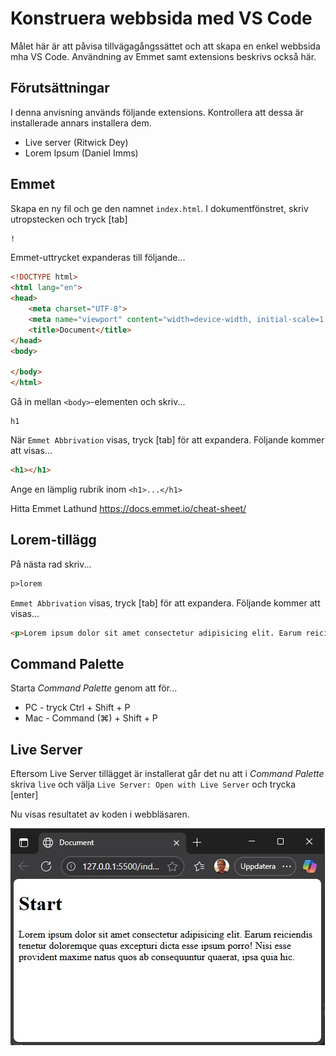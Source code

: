 # Konstruera webbsida med VS Code

Målet här är att påvisa tillvägagångssättet och att skapa en enkel webbsida mha VS Code. Användning av Emmet samt extensions beskrivs också här.

## Förutsättningar

I denna anvisning används följande extensions. Kontrollera att dessa är installerade annars installera dem.

* Live server (Ritwick Dey)
* Lorem Ipsum (Daniel Imms)

## Emmet

Skapa en ny fil och ge den namnet ```index.html```. I dokumentfönstret, skriv utropstecken och tryck [tab]

```html
!
```

Emmet-uttrycket expanderas till följande...

```html
<!DOCTYPE html>
<html lang="en">
<head>
    <meta charset="UTF-8">
    <meta name="viewport" content="width=device-width, initial-scale=1.0">
    <title>Document</title>
</head>
<body>
    
</body>
</html>
```

Gå in mellan ```<body>```-elementen och skriv...

```emmet
h1
```

När ```Emmet Abbrivation``` visas, tryck [tab] för att expandera. Följande kommer att visas...

```html
<h1></h1>
```

Ange en lämplig rubrik inom ```<h1>...</h1>```

Hitta Emmet Lathund https://docs.emmet.io/cheat-sheet/

## Lorem-tillägg

På nästa rad skriv...

```html
p>lorem
```

```Emmet Abbrivation``` visas, tryck [tab] för att expandera. Följande kommer att visas...

```html
<p>Lorem ipsum dolor sit amet consectetur adipisicing elit. Earum reiciendis tenetur doloremque quas excepturi dicta esse ipsum porro! Nisi esse provident maxime natus quos ab consequuntur quaerat, ipsa quia hic.</p>
```
## Command Palette

Starta *Command Palette* genom att för...

* PC - tryck Ctrl + Shift + P
* Mac - Command (⌘) + Shift + P

## Live Server

Eftersom Live Server tillägget är installerat går det nu att i *Command Palette* skriva ```live``` och välja ```Live Server: Open with Live Server``` och trycka [enter]

Nu visas resultatet av koden i webbläsaren.

![Alt text](/assets/images/web-result.jpg "Simpel webbsida")